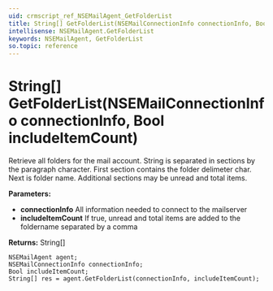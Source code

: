 ```yaml
---
uid: crmscript_ref_NSEMailAgent_GetFolderList
title: String[] GetFolderList(NSEMailConnectionInfo connectionInfo, Bool includeItemCount)
intellisense: NSEMailAgent.GetFolderList
keywords: NSEMailAgent, GetFolderList
so.topic: reference
---
```


# String[] GetFolderList(NSEMailConnectionInfo connectionInfo, Bool includeItemCount)

Retrieve all folders for the mail account. String is separated in sections by the paragraph character.  First section contains the folder delimeter char. Next is folder name. Additional sections may be unread and total items.

**Parameters:**
 - **connectionInfo** All information needed to connect to the mailserver
 - **includeItemCount** If true, unread and total items are added to the foldername separated by a comma

**Returns:** String[]

```crmscript
NSEMailAgent agent;
NSEMailConnectionInfo connectionInfo;
Bool includeItemCount;
String[] res = agent.GetFolderList(connectionInfo, includeItemCount);
```

